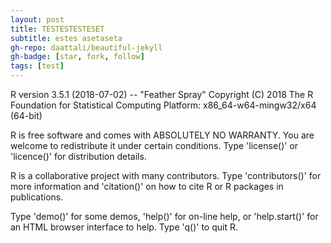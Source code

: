 ```yaml
---
layout: post
title: TESTESTESTESET
subtitle: estes asetaseta
gh-repo: daattali/beautiful-jekyll
gh-badge: [star, fork, follow]
tags: [test]
---
```



R version 3.5.1 (2018-07-02) -- "Feather Spray"
Copyright (C) 2018 The R Foundation for Statistical Computing
Platform: x86_64-w64-mingw32/x64 (64-bit)

R is free software and comes with ABSOLUTELY NO WARRANTY.
You are welcome to redistribute it under certain conditions.
Type 'license()' or 'licence()' for distribution details.

R is a collaborative project with many contributors.
Type 'contributors()' for more information and
'citation()' on how to cite R or R packages in publications.

Type 'demo()' for some demos, 'help()' for on-line help, or
'help.start()' for an HTML browser interface to help.
Type 'q()' to quit R.





